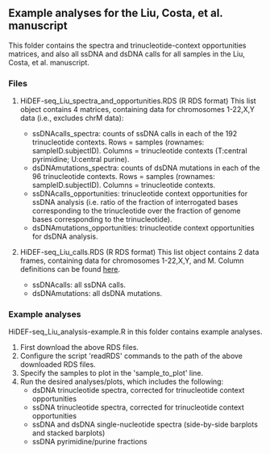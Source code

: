 ## Example analyses for the Liu, Costa, et al. manuscript
This folder contains the spectra and trinucleotide-context opportunities matrices, and also all ssDNA and dsDNA calls for all samples in the Liu, Costa, et al. manuscript.

### Files
1. HiDEF-seq_Liu_spectra_and_opportunities.RDS (R RDS format)
This list object contains 4 matrices, containing data for chromosomes 1-22,X,Y data (i.e., excludes chrM data):
   * ssDNAcalls_spectra: counts of ssDNA calls in each of the 192 trinucleotide contexts. Rows = samples (rownames: sampleID.subjectID). Columns = trinucleotide contexts (T:central pyrimidine; U:central purine).
   * dsDNAmutations_spectra: counts of dsDNA mutations in each of the 96 trinucleotide contexts. Rows = samples (rownames: sampleID.subjectID). Columns = trinucleotide contexts.
   * ssDNAcalls_opportunities: trinucleotide context opportunities for ssDNA analysis (i.e. ratio of the fraction of interrogated bases corresponding to the trinucleotide over the fraction of genome bases corresponding to the trinucleotide).
   * dsDNAmutations_opportunities: trinucleotide context opportunities for dsDNA analysis.

2. HiDEF-seq_Liu_calls.RDS (R RDS format)
This list object contains 2 data frames, containing data for chromosomes 1-22,X,Y, and M. Column definitions can be found [here](../docs/print_mutations.md).
   * ssDNAcalls: all ssDNA calls.
   * dsDNAmutations: all dsDNA mutations.
  
### Example analyses
HiDEF-seq_Liu_analysis-example.R in this folder contains example analyses.
1. First download the above RDS files.
2. Configure the script 'readRDS' commands to the path of the above downloaded RDS files.
3. Specify the samples to plot in the 'sample_to_plot' line.
4. Run the desired analyses/plots, which includes the following:
   * dsDNA trinucleotide spectra, corrected for trinucleotide context opportunities
   * ssDNA trinucleotide spectra, corrected for trinucleotide context opportunities
   * ssDNA and dsDNA single-nucleotide spectra (side-by-side barplots and stacked barplots)
   * ssDNA pyrimidine/purine fractions
